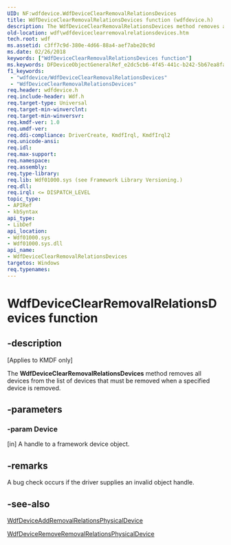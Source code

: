 ```yaml
---
UID: NF:wdfdevice.WdfDeviceClearRemovalRelationsDevices
title: WdfDeviceClearRemovalRelationsDevices function (wdfdevice.h)
description: The WdfDeviceClearRemovalRelationsDevices method removes all devices from the list of devices that must be removed when a specified device is removed.
old-location: wdf\wdfdeviceclearremovalrelationsdevices.htm
tech.root: wdf
ms.assetid: c3ff7c9d-380e-4d66-88a4-aef7abe20c9d
ms.date: 02/26/2018
keywords: ["WdfDeviceClearRemovalRelationsDevices function"]
ms.keywords: DFDeviceObjectGeneralRef_e2dc5cb6-4f45-441c-b242-5b67ea8fa381.xml, WdfDeviceClearRemovalRelationsDevices, WdfDeviceClearRemovalRelationsDevices method, kmdf.wdfdeviceclearremovalrelationsdevices, wdf.wdfdeviceclearremovalrelationsdevices, wdfdevice/WdfDeviceClearRemovalRelationsDevices
f1_keywords:
 - "wdfdevice/WdfDeviceClearRemovalRelationsDevices"
 - "WdfDeviceClearRemovalRelationsDevices"
req.header: wdfdevice.h
req.include-header: Wdf.h
req.target-type: Universal
req.target-min-winverclnt: 
req.target-min-winversvr: 
req.kmdf-ver: 1.0
req.umdf-ver: 
req.ddi-compliance: DriverCreate, KmdfIrql, KmdfIrql2
req.unicode-ansi: 
req.idl: 
req.max-support: 
req.namespace: 
req.assembly: 
req.type-library: 
req.lib: Wdf01000.sys (see Framework Library Versioning.)
req.dll: 
req.irql: <= DISPATCH_LEVEL
topic_type:
- APIRef
- kbSyntax
api_type:
- LibDef
api_location:
- Wdf01000.sys
- Wdf01000.sys.dll
api_name:
- WdfDeviceClearRemovalRelationsDevices
targetos: Windows
req.typenames: 
---
```


# WdfDeviceClearRemovalRelationsDevices function


## -description


<p class="CCE_Message">[Applies to KMDF only]</p>

The <b>WdfDeviceClearRemovalRelationsDevices</b> method removes all devices from the list of devices that must be removed when a specified device is removed. 


## -parameters




### -param Device 
[in]
A handle to a framework device object.


## -remarks

A bug check occurs if the driver supplies an invalid object handle.

## -see-also





<a href="https://docs.microsoft.com/windows-hardware/drivers/ddi/wdfdevice/nf-wdfdevice-wdfdeviceaddremovalrelationsphysicaldevice">WdfDeviceAddRemovalRelationsPhysicalDevice</a>



<a href="https://docs.microsoft.com/windows-hardware/drivers/ddi/wdfdevice/nf-wdfdevice-wdfdeviceremoveremovalrelationsphysicaldevice">WdfDeviceRemoveRemovalRelationsPhysicalDevice</a>
 

 

